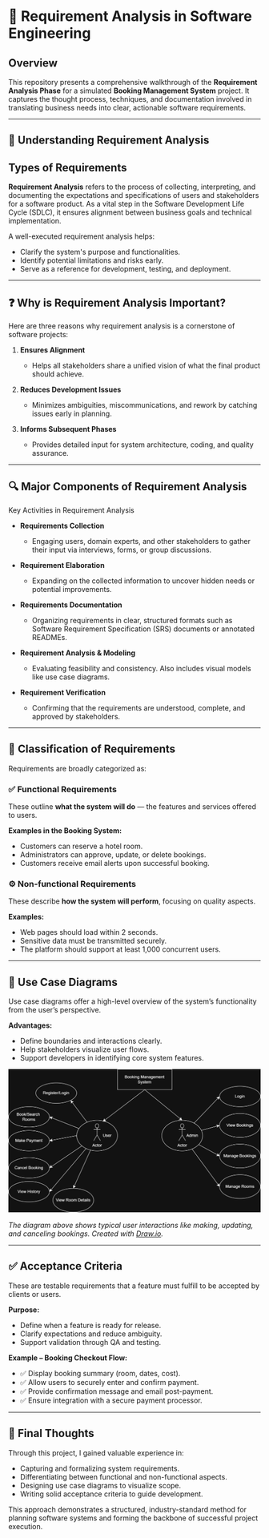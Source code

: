 # 📘 Requirement Analysis in Software Engineering

## Overview

This repository presents a comprehensive walkthrough of the **Requirement Analysis Phase** for a simulated **Booking Management System** project. It captures the thought process, techniques, and documentation involved in translating business needs into clear, actionable software requirements.

---

## 🧠 Understanding Requirement Analysis

## Types of Requirements

**Requirement Analysis** refers to the process of collecting, interpreting, and documenting the expectations and specifications of users and stakeholders for a software product. As a vital step in the Software Development Life Cycle (SDLC), it ensures alignment between business goals and technical implementation.

A well-executed requirement analysis helps:

- Clarify the system's purpose and functionalities.
- Identify potential limitations and risks early.
- Serve as a reference for development, testing, and deployment.

---

## ❓ Why is Requirement Analysis Important?

Here are three reasons why requirement analysis is a cornerstone of software projects:

1. **Ensures Alignment**

   - Helps all stakeholders share a unified vision of what the final product should achieve.

2. **Reduces Development Issues**

   - Minimizes ambiguities, miscommunications, and rework by catching issues early in planning.

3. **Informs Subsequent Phases**

   - Provides detailed input for system architecture, coding, and quality assurance.

---

## 🔍 Major Components of Requirement Analysis

Key Activities in Requirement Analysis

- **Requirements Collection**

  - Engaging users, domain experts, and other stakeholders to gather their input via interviews, forms, or group discussions.

- **Requirement Elaboration**

  - Expanding on the collected information to uncover hidden needs or potential improvements.

- **Requirements Documentation**

  - Organizing requirements in clear, structured formats such as Software Requirement Specification (SRS) documents or annotated READMEs.

- **Requirement Analysis & Modeling**

  - Evaluating feasibility and consistency. Also includes visual models like use case diagrams.

- **Requirement Verification**

  - Confirming that the requirements are understood, complete, and approved by stakeholders.

---

## 📂 Classification of Requirements

Requirements are broadly categorized as:

### ✅ Functional Requirements

These outline **what the system will do** — the features and services offered to users.

**Examples in the Booking System:**

- Customers can reserve a hotel room.
- Administrators can approve, update, or delete bookings.
- Customers receive email alerts upon successful booking.

### ⚙️ Non-functional Requirements

These describe **how the system will perform**, focusing on quality aspects.

**Examples:**

- Web pages should load within 2 seconds.
- Sensitive data must be transmitted securely.
- The platform should support at least 1,000 concurrent users.

---

## 🧾 Use Case Diagrams

Use case diagrams offer a high-level overview of the system’s functionality from the user’s perspective.

**Advantages:**

- Define boundaries and interactions clearly.
- Help stakeholders visualize user flows.
- Support developers in identifying core system features.

![Use Case Diagram](./alx-booking-uc.png)

_The diagram above shows typical user interactions like making, updating, and canceling bookings. Created with [Draw.io](https://draw.io)._

---

## ✅ Acceptance Criteria

These are testable requirements that a feature must fulfill to be accepted by clients or users.

**Purpose:**

- Define when a feature is ready for release.
- Clarify expectations and reduce ambiguity.
- Support validation through QA and testing.

**Example – Booking Checkout Flow:**

- ✅ Display booking summary (room, dates, cost).
- ✅ Allow users to securely enter and confirm payment.
- ✅ Provide confirmation message and email post-payment.
- ✅ Ensure integration with a secure payment processor.

---

## 🎯 Final Thoughts

Through this project, I gained valuable experience in:

- Capturing and formalizing system requirements.
- Differentiating between functional and non-functional aspects.
- Designing use case diagrams to visualize scope.
- Writing solid acceptance criteria to guide development.

This approach demonstrates a structured, industry-standard method for planning software systems and forming the backbone of successful project execution.
